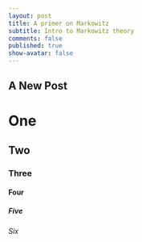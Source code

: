 ```yaml
---
layout: post
title: A primer on Markowitz
subtitle: Intro to Markowitz theory
comments: false
published: true
show-avatar: false
---
```

## A New Post

# One

## Two

### Three

#### Four

##### Five

###### Six
